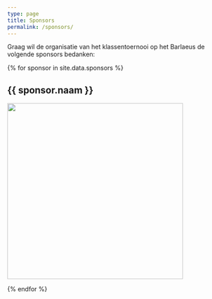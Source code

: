 ```yaml
---
type: page
title: Sponsors
permalink: /sponsors/
---
```


<p>
    Graag wil de organisatie van het klassentoernooi op het Barlaeus de volgende sponsors bedanken:
</p>

{% for sponsor in site.data.sponsors %}
<p>
<h2>{{ sponsor.naam }}</h2>
<a {% if sponsor.link %}href="{{sponsor.link}}"{% endif %}>
<img width="400px" src="{{ sponsor.logo }}" al>
</a>
<p>
{% endfor %}
